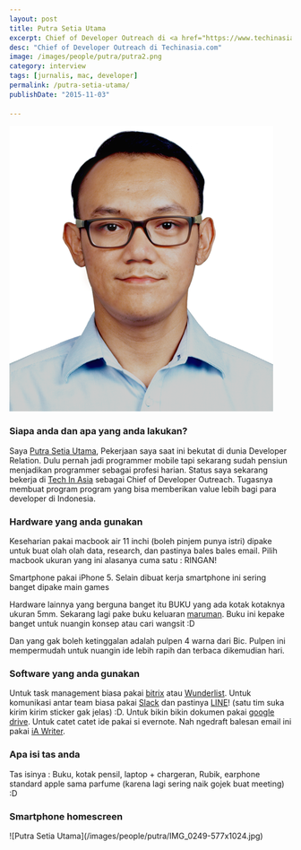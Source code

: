 ```yaml
---
layout: post
title: Putra Setia Utama
excerpt: Chief of Developer Outreach di <a href="https://www.techinasia.com/">Tech In Asia</a>.
desc: "Chief of Developer Outreach di Techinasia.com"
image: /images/people/putra/putra2.png
category: interview
tags: [jurnalis, mac, developer]
permalink: /putra-setia-utama/
publishDate: "2015-11-03"

---
```


![Putra Setia Utama](/images/people/putra/putra2.png)


### Siapa anda dan apa yang anda lakukan?
Saya [Putra Setia Utama](https://twitter.com/putrasetiautama), Pekerjaan saya saat ini bekutat di dunia Developer Relation. Dulu pernah jadi programmer mobile tapi sekarang sudah pensiun menjadikan programmer sebagai profesi harian. Status saya sekarang bekerja di [Tech In Asia](https://id.techinasia.com/author/putrasetiautamagmail-com/) sebagai Chief of Developer Outreach. Tugasnya membuat program program yang bisa memberikan value lebih bagi para developer di Indonesia.

### Hardware yang anda gunakan
Keseharian pakai macbook air 11 inchi (boleh pinjem punya istri) dipake untuk buat olah olah data, research, dan pastinya bales bales email. Pilih macbook ukuran yang ini alasanya cuma satu : RINGAN!   

Smartphone pakai iPhone 5. Selain dibuat kerja smartphone ini sering banget dipake main games

Hardware lainnya yang berguna banget itu BUKU yang ada kotak kotaknya ukuran 5mm. Sekarang lagi pake buku keluaran [maruman](http://www.e-maruman.co.jp/english/products/notebook/mnysn/). Buku ini kepake banget untuk nuangin konsep atau cari wangsit :D

Dan yang gak boleh ketinggalan adalah pulpen 4 warna dari Bic. Pulpen ini mempermudah untuk nuangin ide lebih rapih dan terbaca dikemudian hari.


### Software yang anda gunakan
Untuk task management biasa pakai [bitrix](https://www.bitrix24.com/features/task-mananger.php) atau [Wunderlist](https://www.wunderlist.com/). Untuk komunikasi antar team biasa pakai [Slack](https://slack.com/) dan pastinya [LINE](http://line.me/en/)! (satu tim suka kirim kirim sticker gak jelas) :D. Untuk bikin bikin dokumen pakai [google drive](https://www.google.com/drive/). Untuk catet catet ide pakai si evernote. Nah ngedraft balesan email ini pakai [iA Writer](https://ia.net/writer/mac/).

### Apa isi tas anda
Tas isinya : Buku, kotak pensil, laptop + chargeran, Rubik, earphone standard apple sama parfume (karena lagi sering naik gojek buat meeting) :D

<h3>Smartphone homescreen</h3>
![Putra Setia Utama](/images/people/putra/IMG_0249-577x1024.jpg)
